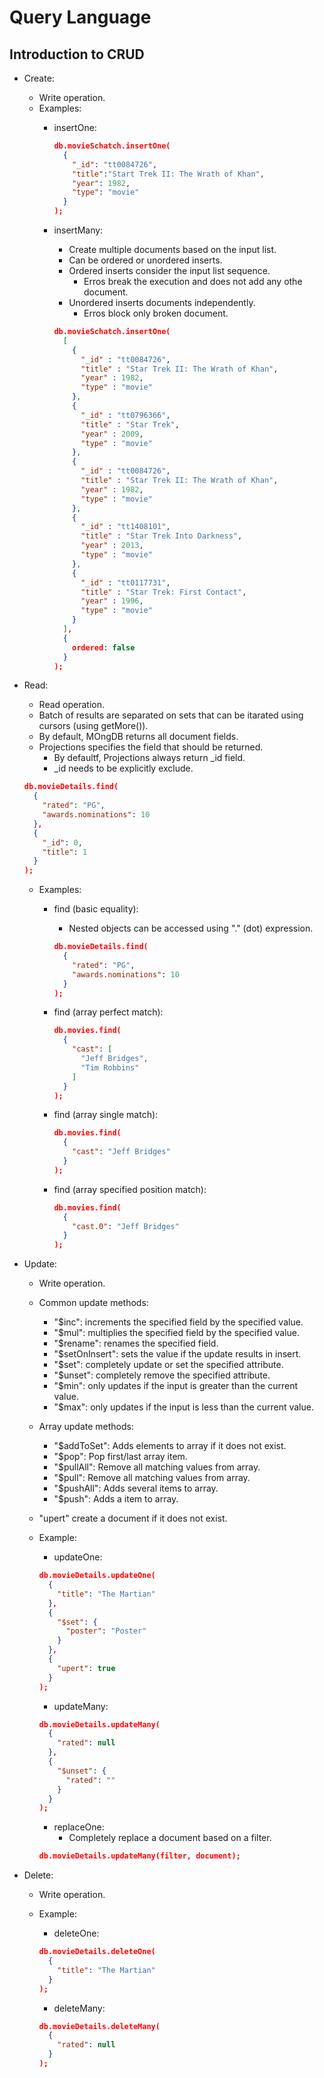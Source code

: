 # Query Language

## Introduction to CRUD

- Create:
  - Write operation.
  - Examples:
    - insertOne:

      ```json
      db.movieSchatch.insertOne(
        {
          "_id": "tt0084726",
          "title":"Start Trek II: The Wrath of Khan",
          "year": 1982,
          "type": "movie"
        }
      );
      ```

    - insertMany:
      - Create multiple documents based on the input list.
      - Can be ordered or unordered inserts.
      - Ordered inserts consider the input list sequence.
        - Erros break the execution and does not add any othe document.
      - Unordered inserts documents independently.
        - Erros block only broken document.

      ```json
      db.movieSchatch.insertOne(
        [
          {
            "_id" : "tt0084726",
            "title" : "Star Trek II: The Wrath of Khan",
            "year" : 1982,
            "type" : "movie"
          },
          {
            "_id" : "tt0796366",
            "title" : "Star Trek",
            "year" : 2009,
            "type" : "movie"
          },
          {
            "_id" : "tt0084726",
            "title" : "Star Trek II: The Wrath of Khan",
            "year" : 1982,
            "type" : "movie"
          },
          {
            "_id" : "tt1408101",
            "title" : "Star Trek Into Darkness",
            "year" : 2013,
            "type" : "movie"
          },
          {
            "_id" : "tt0117731",
            "title" : "Star Trek: First Contact",
            "year" : 1996,
            "type" : "movie"
          }
        ],
        {
          ordered: false
        }
      );
      ```

- Read:
  - Read operation.
  - Batch of results are separated on sets that can be itarated using cursors (using getMore()).
  - By default, MOngDB returns all document fields.
  - Projections specifies the field that should be returned.
    - By defaultf, Projections always return _id field.
    - _id needs to be explicitly exclude.

  ```json
  db.movieDetails.find(
    {
      "rated": "PG",
      "awards.nominations": 10
    },
    {
      "_id": 0,
      "title": 1
    }
  );
  ```

  - Examples:
    - find (basic equality):
      - Nested objects can be accessed using "." (dot) expression.

      ```json
      db.movieDetails.find(
        {
          "rated": "PG",
          "awards.nominations": 10
        }
      );
      ```

    - find (array perfect match):

      ```json
      db.movies.find(
        {
          "cast": [
            "Jeff Bridges",
            "Tim Robbins"
          ]
        }
      );
      ```

    - find (array single match):

      ```json
      db.movies.find(
        {
          "cast": "Jeff Bridges"
        }
      );
      ```

    - find (array specified position match):

      ```json
      db.movies.find(
        {
          "cast.0": "Jeff Bridges"
        }
      );
      ```

- Update:
  - Write operation.
  - Common update methods:
    - "$inc": increments the specified field by the specified value.
    - "$mul": multiplies  the specified field by the specified value.
    - "$rename": renames the specified field.
    - "$setOnInsert": sets the value if the update results in insert.
    - "$set": completely update or set the specified attribute.
    - "$unset": completely remove the specified attribute.
    - "$min": only updates if the input is greater than the current value.
    - "$max": only updates if the input is less than the current value.
  - Array update methods:
    - "$addToSet": Adds elements to array if it does not exist.
    - "$pop": Pop first/last array item.
    - "$pullAll": Remove all matching values from array.
    - "$pull": Remove all matching values from array.
    - "$pushAll": Adds several items to array.
    - "$push": Adds a item to array.
  - "upert" create a document if it does not exist.
  - Example:
    - updateOne:

    ```json
    db.movieDetails.updateOne(
      {
        "title": "The Martian"
      },
      {
        "$set": {
          "poster": "Poster"
        }
      },
      {
        "upert": true
      }
    );
    ```

    - updateMany:

    ```json
    db.movieDetails.updateMany(
      {
        "rated": null
      },
      {
        "$unset": {
          "rated": ""
        }
      }
    );
    ```

    - replaceOne:
      - Completely replace a document based on a filter.

    ```json
    db.movieDetails.updateMany(filter, document);
    ```

- Delete:
  - Write operation.
  - Example:
    - deleteOne:

    ```json
    db.movieDetails.deleteOne(
      {
        "title": "The Martian"
      }
    );
    ```

    - deleteMany:

    ```json
    db.movieDetails.deleteMany(
      {
        "rated": null
      }
    );
    ```
